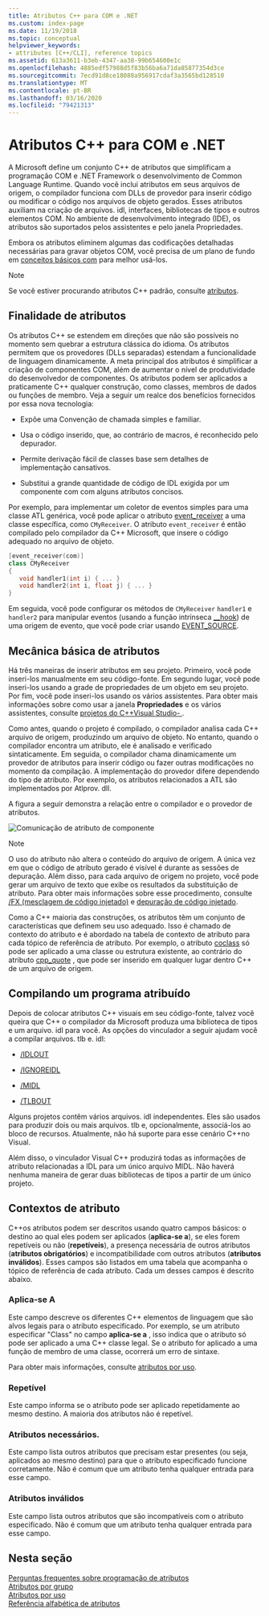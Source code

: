 ```yaml
---
title: Atributos C++ para COM e .NET
ms.custom: index-page
ms.date: 11/19/2018
ms.topic: conceptual
helpviewer_keywords:
- attributes [C++/CLI], reference topics
ms.assetid: 613a3611-b3eb-4347-aa38-99b654600e1c
ms.openlocfilehash: 4885edf57988d5f83b56ba6a71da85877354d3ce
ms.sourcegitcommit: 7ecd91d8ce18088a956917cdaf3a3565bd128510
ms.translationtype: MT
ms.contentlocale: pt-BR
ms.lasthandoff: 03/16/2020
ms.locfileid: "79421313"
---
```

# <a name="c-attributes-for-com-and-net"></a>Atributos C++ para COM e .NET

A Microsoft define um conjunto C++ de atributos que simplificam a programação COM e .NET Framework o desenvolvimento de Common Language Runtime. Quando você inclui atributos em seus arquivos de origem, o compilador funciona com DLLs de provedor para inserir código ou modificar o código nos arquivos de objeto gerados. Esses atributos auxiliam na criação de arquivos. idl, interfaces, bibliotecas de tipos e outros elementos COM. No ambiente de desenvolvimento integrado (IDE), os atributos são suportados pelos assistentes e pelo janela Propriedades.

Embora os atributos eliminem algumas das codificações detalhadas necessárias para gravar objetos COM, você precisa de um plano de fundo em [conceitos básicos com](/windows/win32/com/the-component-object-model) para melhor usá-los.

> [!NOTE]
> Se você estiver procurando atributos C++ padrão, consulte [atributos](../../cpp/attributes.md).

## <a name="purpose-of-attributes"></a>Finalidade de atributos

Os atributos C++ se estendem em direções que não são possíveis no momento sem quebrar a estrutura clássica do idioma. Os atributos permitem que os provedores (DLLs separadas) estendam a funcionalidade de linguagem dinamicamente. A meta principal dos atributos é simplificar a criação de componentes COM, além de aumentar o nível de produtividade do desenvolvedor de componentes. Os atributos podem ser aplicados a praticamente C++ qualquer construção, como classes, membros de dados ou funções de membro. Veja a seguir um realce dos benefícios fornecidos por essa nova tecnologia:

- Expõe uma Convenção de chamada simples e familiar.

- Usa o código inserido, que, ao contrário de macros, é reconhecido pelo depurador.

- Permite derivação fácil de classes base sem detalhes de implementação cansativos.

- Substitui a grande quantidade de código de IDL exigida por um componente com com alguns atributos concisos.

Por exemplo, para implementar um coletor de eventos simples para uma classe ATL genérica, você pode aplicar o atributo [event_receiver](event-receiver.md) a uma classe específica, como `CMyReceiver`. O atributo `event_receiver` é então compilado pelo compilador da C++ Microsoft, que insere o código adequado no arquivo de objeto.

```cpp
[event_receiver(com)]
class CMyReceiver
{
   void handler1(int i) { ... }
   void handler2(int i, float j) { ... }
}
```

Em seguida, você pode configurar os métodos de `CMyReceiver` `handler1` e `handler2` para manipular eventos (usando a função intrínseca [__hook](../../cpp/hook.md)) de uma origem de evento, que você pode criar usando [EVENT_SOURCE](event-source.md).

## <a name="basic-mechanics-of-attributes"></a>Mecânica básica de atributos

Há três maneiras de inserir atributos em seu projeto. Primeiro, você pode inseri-los manualmente em seu código-fonte. Em segundo lugar, você pode inseri-los usando a grade de propriedades de um objeto em seu projeto. Por fim, você pode inseri-los usando os vários assistentes. Para obter mais informações sobre como usar a janela **Propriedades** e os vários assistentes, consulte [projetos do C++Visual Studio- ](../../build/creating-and-managing-visual-cpp-projects.md).

Como antes, quando o projeto é compilado, o compilador analisa cada C++ arquivo de origem, produzindo um arquivo de objeto. No entanto, quando o compilador encontra um atributo, ele é analisado e verificado sintaticamente. Em seguida, o compilador chama dinamicamente um provedor de atributos para inserir código ou fazer outras modificações no momento da compilação. A implementação do provedor difere dependendo do tipo de atributo. Por exemplo, os atributos relacionados a ATL são implementados por Atlprov. dll.

A figura a seguir demonstra a relação entre o compilador e o provedor de atributos.

![Comunicação de atributo de componente](../media/vccompattrcomm.gif "Comunicação de atributo de componente")

> [!NOTE]
> O uso do atributo não altera o conteúdo do arquivo de origem. A única vez em que o código de atributo gerado é visível é durante as sessões de depuração. Além disso, para cada arquivo de origem no projeto, você pode gerar um arquivo de texto que exibe os resultados da substituição de atributo. Para obter mais informações sobre esse procedimento, consulte [/FX (mesclagem de código injetado)](../../build/reference/fx-merge-injected-code.md) e [depuração de código injetado](/visualstudio/debugger/how-to-debug-injected-code).

Como a C++ maioria das construções, os atributos têm um conjunto de características que definem seu uso adequado. Isso é chamado de contexto do atributo e é abordado na tabela de contexto de atributo para cada tópico de referência de atributo. Por exemplo, o atributo [coclass](coclass.md) só pode ser aplicado a uma classe ou estrutura existente, ao contrário do atributo [cpp_quote](cpp-quote.md) , que pode ser inserido em qualquer lugar dentro C++ de um arquivo de origem.

## <a name="building-an-attributed-program"></a>Compilando um programa atribuído

Depois de colocar atributos C++ visuais em seu código-fonte, talvez você queira que C++ o compilador da Microsoft produza uma biblioteca de tipos e um arquivo. idl para você. As opções do vinculador a seguir ajudam você a compilar arquivos. tlb e. idl:

- [/IDLOUT](../../build/reference/idlout-name-midl-output-files.md)

- [/IGNOREIDL](../../build/reference/ignoreidl-don-t-process-attributes-into-midl.md)

- [/MIDL](../../build/reference/midl-specify-midl-command-line-options.md)

- [/TLBOUT](../../build/reference/tlbout-name-dot-tlb-file.md)

Alguns projetos contêm vários arquivos. idl independentes. Eles são usados para produzir dois ou mais arquivos. tlb e, opcionalmente, associá-los ao bloco de recursos. Atualmente, não há suporte para esse cenário C++no Visual.

Além disso, o vinculador Visual C++ produzirá todas as informações de atributo relacionadas a IDL para um único arquivo MIDL. Não haverá nenhuma maneira de gerar duas bibliotecas de tipos a partir de um único projeto.

## <a name="contexts"></a>Contextos de atributo

C++os atributos podem ser descritos usando quatro campos básicos: o destino ao qual eles podem ser aplicados (**aplica-se a**), se eles forem repetíveis ou não (**repetíveis**), a presença necessária de outros atributos (**atributos obrigatórios**) e incompatibilidade com outros atributos (**atributos inválidos**). Esses campos são listados em uma tabela que acompanha o tópico de referência de cada atributo. Cada um desses campos é descrito abaixo.

### <a name="applies-to"></a>Aplica-se A

Este campo descreve os diferentes C++ elementos de linguagem que são alvos legais para o atributo especificado. Por exemplo, se um atributo especificar "Class" no campo **aplica-se a** , isso indica que o atributo só pode ser aplicado a uma C++ classe legal. Se o atributo for aplicado a uma função de membro de uma classe, ocorrerá um erro de sintaxe.

Para obter mais informações, consulte [atributos por uso](attributes-by-usage.md).

### <a name="repeatable"></a>Repetível

Este campo informa se o atributo pode ser aplicado repetidamente ao mesmo destino. A maioria dos atributos não é repetível.

### <a name="required-attributes"></a>Atributos necessários.

Este campo lista outros atributos que precisam estar presentes (ou seja, aplicados ao mesmo destino) para que o atributo especificado funcione corretamente. Não é comum que um atributo tenha qualquer entrada para esse campo.

### <a name="invalid-attributes"></a>Atributos inválidos

Este campo lista outros atributos que são incompatíveis com o atributo especificado. Não é comum que um atributo tenha qualquer entrada para esse campo.

## <a name="in-this-section"></a>Nesta seção

[Perguntas frequentes sobre programação de atributos](attribute-programming-faq.md)<br/>
[Atributos por grupo](attributes-by-group.md)<br/>
[Atributos por uso](attributes-by-usage.md)<br/>
[Referência alfabética de atributos](attributes-alphabetical-reference.md)